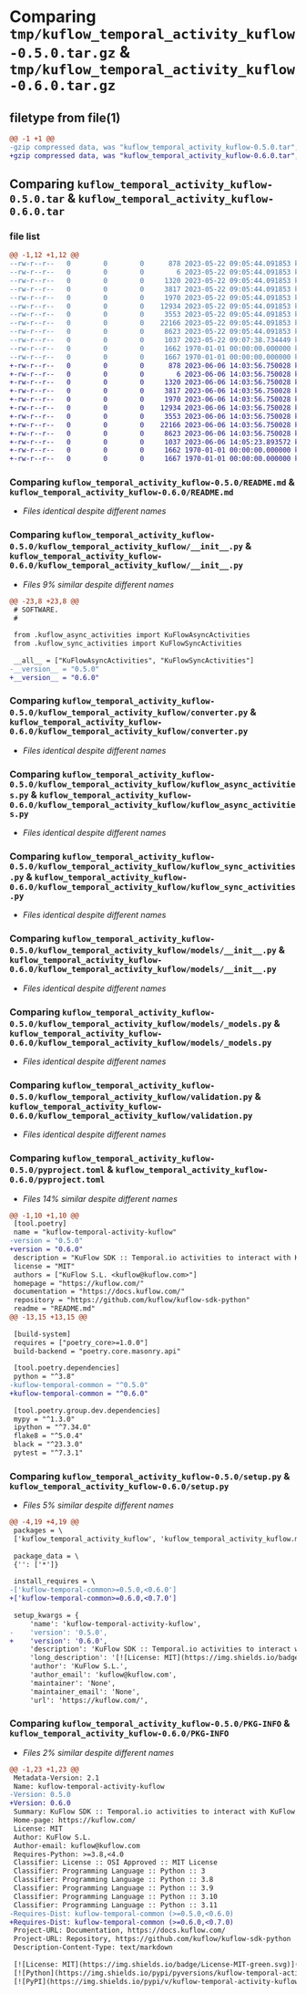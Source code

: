# Comparing `tmp/kuflow_temporal_activity_kuflow-0.5.0.tar.gz` & `tmp/kuflow_temporal_activity_kuflow-0.6.0.tar.gz`

## filetype from file(1)

```diff
@@ -1 +1 @@
-gzip compressed data, was "kuflow_temporal_activity_kuflow-0.5.0.tar", max compression
+gzip compressed data, was "kuflow_temporal_activity_kuflow-0.6.0.tar", max compression
```

## Comparing `kuflow_temporal_activity_kuflow-0.5.0.tar` & `kuflow_temporal_activity_kuflow-0.6.0.tar`

### file list

```diff
@@ -1,12 +1,12 @@
--rw-r--r--   0        0        0      878 2023-05-22 09:05:44.091853 kuflow_temporal_activity_kuflow-0.5.0/README.md
--rw-r--r--   0        0        0        6 2023-05-22 09:05:44.091853 kuflow_temporal_activity_kuflow-0.5.0/VERSION
--rw-r--r--   0        0        0     1320 2023-05-22 09:05:44.091853 kuflow_temporal_activity_kuflow-0.5.0/kuflow_temporal_activity_kuflow/__init__.py
--rw-r--r--   0        0        0     3817 2023-05-22 09:05:44.091853 kuflow_temporal_activity_kuflow-0.5.0/kuflow_temporal_activity_kuflow/converter.py
--rw-r--r--   0        0        0     1970 2023-05-22 09:05:44.091853 kuflow_temporal_activity_kuflow-0.5.0/kuflow_temporal_activity_kuflow/kuflow_async_activities.py
--rw-r--r--   0        0        0    12934 2023-05-22 09:05:44.091853 kuflow_temporal_activity_kuflow-0.5.0/kuflow_temporal_activity_kuflow/kuflow_sync_activities.py
--rw-r--r--   0        0        0     3553 2023-05-22 09:05:44.091853 kuflow_temporal_activity_kuflow-0.5.0/kuflow_temporal_activity_kuflow/models/__init__.py
--rw-r--r--   0        0        0    22166 2023-05-22 09:05:44.091853 kuflow_temporal_activity_kuflow-0.5.0/kuflow_temporal_activity_kuflow/models/_models.py
--rw-r--r--   0        0        0     8623 2023-05-22 09:05:44.091853 kuflow_temporal_activity_kuflow-0.5.0/kuflow_temporal_activity_kuflow/validation.py
--rw-r--r--   0        0        0     1037 2023-05-22 09:07:38.734449 kuflow_temporal_activity_kuflow-0.5.0/pyproject.toml
--rw-r--r--   0        0        0     1662 1970-01-01 00:00:00.000000 kuflow_temporal_activity_kuflow-0.5.0/setup.py
--rw-r--r--   0        0        0     1667 1970-01-01 00:00:00.000000 kuflow_temporal_activity_kuflow-0.5.0/PKG-INFO
+-rw-r--r--   0        0        0      878 2023-06-06 14:03:56.750028 kuflow_temporal_activity_kuflow-0.6.0/README.md
+-rw-r--r--   0        0        0        6 2023-06-06 14:03:56.750028 kuflow_temporal_activity_kuflow-0.6.0/VERSION
+-rw-r--r--   0        0        0     1320 2023-06-06 14:03:56.750028 kuflow_temporal_activity_kuflow-0.6.0/kuflow_temporal_activity_kuflow/__init__.py
+-rw-r--r--   0        0        0     3817 2023-06-06 14:03:56.750028 kuflow_temporal_activity_kuflow-0.6.0/kuflow_temporal_activity_kuflow/converter.py
+-rw-r--r--   0        0        0     1970 2023-06-06 14:03:56.750028 kuflow_temporal_activity_kuflow-0.6.0/kuflow_temporal_activity_kuflow/kuflow_async_activities.py
+-rw-r--r--   0        0        0    12934 2023-06-06 14:03:56.750028 kuflow_temporal_activity_kuflow-0.6.0/kuflow_temporal_activity_kuflow/kuflow_sync_activities.py
+-rw-r--r--   0        0        0     3553 2023-06-06 14:03:56.750028 kuflow_temporal_activity_kuflow-0.6.0/kuflow_temporal_activity_kuflow/models/__init__.py
+-rw-r--r--   0        0        0    22166 2023-06-06 14:03:56.750028 kuflow_temporal_activity_kuflow-0.6.0/kuflow_temporal_activity_kuflow/models/_models.py
+-rw-r--r--   0        0        0     8623 2023-06-06 14:03:56.750028 kuflow_temporal_activity_kuflow-0.6.0/kuflow_temporal_activity_kuflow/validation.py
+-rw-r--r--   0        0        0     1037 2023-06-06 14:05:23.893572 kuflow_temporal_activity_kuflow-0.6.0/pyproject.toml
+-rw-r--r--   0        0        0     1662 1970-01-01 00:00:00.000000 kuflow_temporal_activity_kuflow-0.6.0/setup.py
+-rw-r--r--   0        0        0     1667 1970-01-01 00:00:00.000000 kuflow_temporal_activity_kuflow-0.6.0/PKG-INFO
```

### Comparing `kuflow_temporal_activity_kuflow-0.5.0/README.md` & `kuflow_temporal_activity_kuflow-0.6.0/README.md`

 * *Files identical despite different names*

### Comparing `kuflow_temporal_activity_kuflow-0.5.0/kuflow_temporal_activity_kuflow/__init__.py` & `kuflow_temporal_activity_kuflow-0.6.0/kuflow_temporal_activity_kuflow/__init__.py`

 * *Files 9% similar despite different names*

```diff
@@ -23,8 +23,8 @@
 # SOFTWARE.
 #
 
 from .kuflow_async_activities import KuFlowAsyncActivities
 from .kuflow_sync_activities import KuFlowSyncActivities
 
 __all__ = ["KuFlowAsyncActivities", "KuFlowSyncActivities"]
-__version__ = "0.5.0"
+__version__ = "0.6.0"
```

### Comparing `kuflow_temporal_activity_kuflow-0.5.0/kuflow_temporal_activity_kuflow/converter.py` & `kuflow_temporal_activity_kuflow-0.6.0/kuflow_temporal_activity_kuflow/converter.py`

 * *Files identical despite different names*

### Comparing `kuflow_temporal_activity_kuflow-0.5.0/kuflow_temporal_activity_kuflow/kuflow_async_activities.py` & `kuflow_temporal_activity_kuflow-0.6.0/kuflow_temporal_activity_kuflow/kuflow_async_activities.py`

 * *Files identical despite different names*

### Comparing `kuflow_temporal_activity_kuflow-0.5.0/kuflow_temporal_activity_kuflow/kuflow_sync_activities.py` & `kuflow_temporal_activity_kuflow-0.6.0/kuflow_temporal_activity_kuflow/kuflow_sync_activities.py`

 * *Files identical despite different names*

### Comparing `kuflow_temporal_activity_kuflow-0.5.0/kuflow_temporal_activity_kuflow/models/__init__.py` & `kuflow_temporal_activity_kuflow-0.6.0/kuflow_temporal_activity_kuflow/models/__init__.py`

 * *Files identical despite different names*

### Comparing `kuflow_temporal_activity_kuflow-0.5.0/kuflow_temporal_activity_kuflow/models/_models.py` & `kuflow_temporal_activity_kuflow-0.6.0/kuflow_temporal_activity_kuflow/models/_models.py`

 * *Files identical despite different names*

### Comparing `kuflow_temporal_activity_kuflow-0.5.0/kuflow_temporal_activity_kuflow/validation.py` & `kuflow_temporal_activity_kuflow-0.6.0/kuflow_temporal_activity_kuflow/validation.py`

 * *Files identical despite different names*

### Comparing `kuflow_temporal_activity_kuflow-0.5.0/pyproject.toml` & `kuflow_temporal_activity_kuflow-0.6.0/pyproject.toml`

 * *Files 14% similar despite different names*

```diff
@@ -1,10 +1,10 @@
 [tool.poetry]
 name = "kuflow-temporal-activity-kuflow"
-version = "0.5.0"
+version = "0.6.0"
 description = "KuFlow SDK :: Temporal.io activities to interact with KuFlow"
 license = "MIT"
 authors = ["KuFlow S.L. <kuflow@kuflow.com>"]
 homepage = "https://kuflow.com/"
 documentation = "https://docs.kuflow.com/"
 repository = "https://github.com/kuflow/kuflow-sdk-python"
 readme = "README.md"
@@ -13,15 +13,15 @@
 
 [build-system]
 requires = ["poetry_core>=1.0.0"]
 build-backend = "poetry.core.masonry.api"
 
 [tool.poetry.dependencies]
 python = "^3.8"
-kuflow-temporal-common = "^0.5.0"
+kuflow-temporal-common = "^0.6.0"
 
 [tool.poetry.group.dev.dependencies]
 mypy = "^1.3.0"
 ipython = "^7.34.0"
 flake8 = "^5.0.4"
 black = "^23.3.0"
 pytest = "^7.3.1"
```

### Comparing `kuflow_temporal_activity_kuflow-0.5.0/setup.py` & `kuflow_temporal_activity_kuflow-0.6.0/setup.py`

 * *Files 5% similar despite different names*

```diff
@@ -4,19 +4,19 @@
 packages = \
 ['kuflow_temporal_activity_kuflow', 'kuflow_temporal_activity_kuflow.models']
 
 package_data = \
 {'': ['*']}
 
 install_requires = \
-['kuflow-temporal-common>=0.5.0,<0.6.0']
+['kuflow-temporal-common>=0.6.0,<0.7.0']
 
 setup_kwargs = {
     'name': 'kuflow-temporal-activity-kuflow',
-    'version': '0.5.0',
+    'version': '0.6.0',
     'description': 'KuFlow SDK :: Temporal.io activities to interact with KuFlow',
     'long_description': '[![License: MIT](https://img.shields.io/badge/License-MIT-green.svg)](https://github.com/kuflow/kuflow-sdk-python/blob/master/LICENSE)\n[![Python](https://img.shields.io/pypi/pyversions/kuflow-temporal-activity-kuflow.svg)](https://pypi.org/project/kuflow-temporal-activity-kuflow)\n[![PyPI](https://img.shields.io/pypi/v/kuflow-temporal-activity-kuflow.svg)](https://pypi.org/project/kuflow-temporal-activity-kuflow)\n\n# KuFlow Temporal Activities KuFlow\n\nTemporal.io activities to interact with KuFlow\n\n## Documentation\n\nMore detailed docs are available in the [documentation pages](https://docs.kuflow.com/developers/).\n\n## Contributing\n\nWe are happy to receive your help and comments, together we will dance a wonderful KuFlow. Please review our [contribution guide](CONTRIBUTING.md).\n\n## License\n\n[MIT License](https://github.com/kuflow/kuflow-sdk-python/blob/master/LICENSE)\n',
     'author': 'KuFlow S.L.',
     'author_email': 'kuflow@kuflow.com',
     'maintainer': 'None',
     'maintainer_email': 'None',
     'url': 'https://kuflow.com/',
```

### Comparing `kuflow_temporal_activity_kuflow-0.5.0/PKG-INFO` & `kuflow_temporal_activity_kuflow-0.6.0/PKG-INFO`

 * *Files 2% similar despite different names*

```diff
@@ -1,23 +1,23 @@
 Metadata-Version: 2.1
 Name: kuflow-temporal-activity-kuflow
-Version: 0.5.0
+Version: 0.6.0
 Summary: KuFlow SDK :: Temporal.io activities to interact with KuFlow
 Home-page: https://kuflow.com/
 License: MIT
 Author: KuFlow S.L.
 Author-email: kuflow@kuflow.com
 Requires-Python: >=3.8,<4.0
 Classifier: License :: OSI Approved :: MIT License
 Classifier: Programming Language :: Python :: 3
 Classifier: Programming Language :: Python :: 3.8
 Classifier: Programming Language :: Python :: 3.9
 Classifier: Programming Language :: Python :: 3.10
 Classifier: Programming Language :: Python :: 3.11
-Requires-Dist: kuflow-temporal-common (>=0.5.0,<0.6.0)
+Requires-Dist: kuflow-temporal-common (>=0.6.0,<0.7.0)
 Project-URL: Documentation, https://docs.kuflow.com/
 Project-URL: Repository, https://github.com/kuflow/kuflow-sdk-python
 Description-Content-Type: text/markdown
 
 [![License: MIT](https://img.shields.io/badge/License-MIT-green.svg)](https://github.com/kuflow/kuflow-sdk-python/blob/master/LICENSE)
 [![Python](https://img.shields.io/pypi/pyversions/kuflow-temporal-activity-kuflow.svg)](https://pypi.org/project/kuflow-temporal-activity-kuflow)
 [![PyPI](https://img.shields.io/pypi/v/kuflow-temporal-activity-kuflow.svg)](https://pypi.org/project/kuflow-temporal-activity-kuflow)
```

